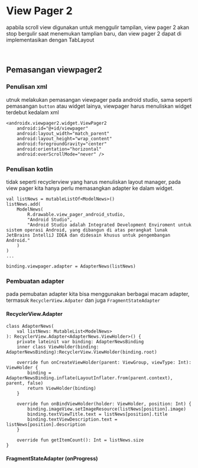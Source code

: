 # View Pager 2
apabila scroll view digunakan untuk menggulir tampilan, view pager 2 akan stop bergulir saat menemukan tamplian baru, dan view pager 2 dapat di implementasikan dengan TabLayout

<br>

## Pemasangan viewpager2

### Penulisan xml
utnuk melakukan pemasangan viewpager pada android studio, sama seperti pemasangan `button` atau widget lainya, viewpager harus menuliskan widget terdebut kedalam xml
```
<androidx.viewpager2.widget.ViewPager2
    android:id="@+id/viewpager"
    android:layout_width="match_parent"
    android:layout_height="wrap_content"
    android:foregroundGravity="center"
    android:orientation="horizontal"
    android:overScrollMode="never" />
```

### Penulisan kotlin
tidak seperti recyclerview yang harus menuliskan layout manager, pada view pager kita hanya perlu memasangkan adapter ke dalam widget.
```
val listNews = mutableListOf<ModelNews>()
listNews.add(
    ModelNews(
        R.drawable.view_pager_android_studio,
        "Android Studio",
        "Android Studio adalah Integrated Development Enviroment untuk sistem operasi Android, yang dibangun di atas perangkat lunak JetBrains IntelliJ IDEA dan didesain khusus untuk pengembangan Android."
    )
)
...

binding.viewpager.adapter = AdapterNews(listNews)
```

### Pembuatan adapter
pada pemubatan adapter kita bisa menggunakan berbagai macam adapter, termasuk `RecyclerView.Adpater` dan juga `FragmentStateAdapter`

#### RecyclerView.Adapter
```
class AdapterNews(
    val listNews: MutableList<ModelNews>
): RecyclerView.Adapter<AdapterNews.ViewHolder>() {
    private lateinit var binding: AdapterNewsBinding
    inner class ViewHolder(binding: AdapterNewsBinding):RecyclerView.ViewHolder(binding.root)

    override fun onCreateViewHolder(parent: ViewGroup, viewType: Int): ViewHolder {
        binding = AdapterNewsBinding.inflate(LayoutInflater.from(parent.context), parent, false)
        return ViewHolder(binding)
    }

    override fun onBindViewHolder(holder: ViewHolder, position: Int) {
        binding.imageView.setImageResource(listNews[position].image)
        binding.textViewTitle.text = listNews[position].title
        binding.textViewDescription.text = listNews[position].description
    }

    override fun getItemCount(): Int = listNews.size
}
```
#### FragmentStateAdapter (onProgress)
